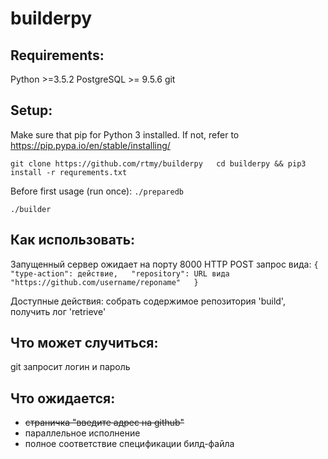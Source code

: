 # builderpy

## Requirements:
Python >=3.5.2
PostgreSQL >= 9.5.6
git

## Setup:
Make sure that pip for Python 3 installed.
If not, refer to https://pip.pypa.io/en/stable/installing/

`git clone https://github.com/rtmy/builderpy  
cd builderpy && pip3 install -r requrements.txt`

Before first usage (run once):
`./preparedb`  

`./builder`

## Как использовать:
Запущенный сервер ожидает на порту 8000 HTTP POST запрос вида:
`{  
"type-action": действие,  
"repository": URL вида "https://github.com/username/reponame"  
}`

Доступные действия: собрать содержимое репозитория 'build', получить лог 'retrieve'

## Что может случиться:
git запросит логин и пароль

## Что ожидается:
* ~~страничка "введите адрес на github"~~
* параллельное исполнение
* полное соответствие спецификации билд-файла
